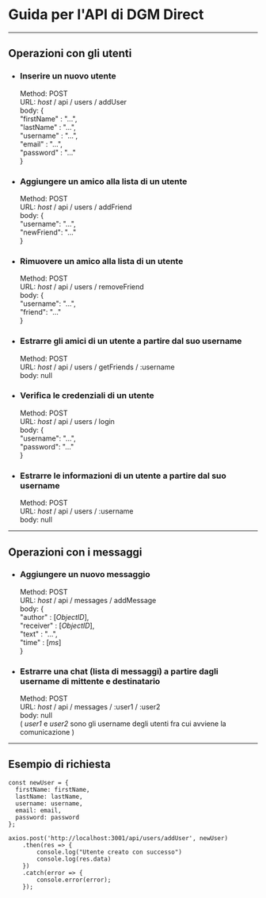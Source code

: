 # Guida per l'API di DGM Direct

---------

## Operazioni con gli utenti

* ### Inserire un nuovo utente
  Method: POST \
  URL: _host_ / api / users / addUser \
  body: { \
  "firstName" : "...", \
  "lastName"  : "...", \
  "username"  : "...", \
  "email"     : "...", \
  "password"  : "..." \
  }

* ### Aggiungere un amico alla lista di un utente
  Method: POST \
  URL: _host_ / api / users / addFriend \
  body: { \
  "username": "...", \
  "newFriend": "..." \
  }

* ### Rimuovere un amico alla lista di un utente
  Method: POST \
  URL: _host_ / api / users / removeFriend \
  body: { \
  "username": "...", \
  "friend": "..." \
  }

* ### Estrarre gli amici di un utente a partire dal suo username
  Method: POST \
  URL: _host_ / api / users / getFriends / :username \
  body: null

* ### Verifica le credenziali di un utente
  Method: POST \
  URL: _host_ / api / users / login \
  body: { \
  "username": "...", \
  "password": "..." \
  }

* ### Estrarre le informazioni di un utente a partire dal suo username
  Method: POST \
  URL: _host_ / api / users / :username \
  body: null

---

## Operazioni con i messaggi

* ### Aggiungere un nuovo messaggio
  Method: POST \
  URL: _host_ / api / messages / addMessage \
  body: { \
  "author"  : [_ObjectID_], \
  "receiver"  : [_ObjectID_], \
  "text" : "...", \
  "time"  : [_ms_] \
  }

* ### Estrarre una chat (lista di messaggi) a partire dagli username di mittente e destinatario
  Method: POST \
  URL: _host_ / api / messages / :user1 / :user2 \
  body: null \
  ( _user1_ e _user2_ sono gli username degli utenti
  fra cui avviene la comunicazione )

---

## Esempio di richiesta

    const newUser = {
      firstName: firstName,
      lastName: lastName,
      username: username,
      email: email,
      password: password
    };

    axios.post('http://localhost:3001/api/users/addUser', newUser)
        .then(res => {
            console.log("Utente creato con successo")
            console.log(res.data)
        })
        .catch(error => {
            console.error(error);
        });